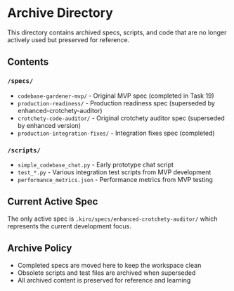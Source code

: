 # Archive Directory

This directory contains archived specs, scripts, and code that are no longer actively used but preserved for reference.

## Contents

### `/specs/`
- `codebase-gardener-mvp/` - Original MVP spec (completed in Task 19)
- `production-readiness/` - Production readiness spec (superseded by enhanced-crotchety-auditor)
- `crotchety-code-auditor/` - Original crotchety auditor spec (superseded by enhanced version)
- `production-integration-fixes/` - Integration fixes spec (completed)

### `/scripts/`
- `simple_codebase_chat.py` - Early prototype chat script
- `test_*.py` - Various integration test scripts from MVP development
- `performance_metrics.json` - Performance metrics from MVP testing

## Current Active Spec

The only active spec is `.kiro/specs/enhanced-crotchety-auditor/` which represents the current development focus.

## Archive Policy

- Completed specs are moved here to keep the workspace clean
- Obsolete scripts and test files are archived when superseded
- All archived content is preserved for reference and learning
